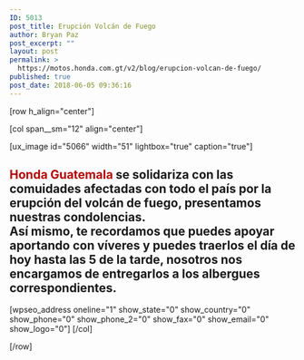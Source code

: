 ```yaml
---
ID: 5013
post_title: Erupción Volcán de Fuego
author: Bryan Paz
post_excerpt: ""
layout: post
permalink: >
  https://motos.honda.com.gt/v2/blog/erupcion-volcan-de-fuego/
published: true
post_date: 2018-06-05 09:36:16
---
```

[row h_align="center"]

[col span__sm="12" align="center"]

[ux_image id="5066" width="51" lightbox="true" caption="true"]

<h2><span style="color:#B40404;"><span class="letrablog">H</span>onda Guatemala</span> se solidariza con las comuidades afectadas con todo el país por la erupción del volcán de fuego, presentamos nuestras condolencias.<br>
Así mismo, te recordamos que puedes apoyar aportando con víveres y puedes traerlos el día de hoy hasta las 5 de la tarde, nosotros nos encargamos de entregarlos a los albergues correspondientes.</h2>
[wpseo_address  oneline="1" show_state="0" show_country="0" show_phone="0" show_phone_2="0" show_fax="0" show_email="0" show_logo="0"]
[/col]

[/row]